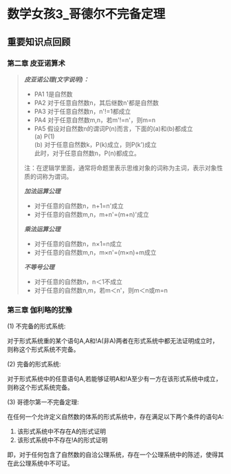 # 数学女孩3_哥德尔不完备定理

## 重要知识点回顾

### 第二章 皮亚诺算术

>***皮亚诺公理(文字说明)：***
>
>* PA1 1是自然数
>* PA2 对于任意自然数n，其后继数n'都是自然数
>* PA3 对于任意自然数n，n'!=1都成立
>* PA4 对于任意自然数m,n，若m'!=n'，则m=n
>* PA5 假设对自然数n的谓词P(n)而言，下面的(a)和(b)都成立  
>(a) P(1)  
>(b) 对于任意自然数k，P(k)成立，则P(k')成立  
>此时，对于任意自然数n，P(n)都成立。  
>
>注：在逻辑学里面，通常将命题里表示思维对象的词称为主词，表示对象性质的词称为谓词。
>
>***加法运算公理***
>
>* 对于任意的自然数n，n+1=n'成立
>* 对于任意的自然数m,n，m+n'=(m+n)'成立
>
>***乘法运算公理***
>
>* 对于任意的自然数n，n×1=n成立
>* 对于任意的自然数m,n，m×n'=(m×n)+m成立
>
>***不等号公理***
>
>* 对于任意的自然数n，n＜1不成立
>* 对于任意的自然数n,m，若m＜n'，则m＜n或m=n

### 第三章 伽利略的犹豫

(1) 不完备的形式系统:

对于形式系统重的某个语句A,A和!A(非A)两者在形式系统中都无法证明成立时，则称这个形式系统不完备。

(2) 完备的形式系统:

对于形式系统中的任意语句A,若能够证明A和!A至少有一方在该形式系统中成立，则称这个形式系统完备。

(3) 哥德尔第一不完备定理:

在任何一个允许定义自然数的体系的形式系统中，存在满足以下两个条件的语句A:

1. 该形式系统中不存在A的形式证明
2. 该形式系统中不存在!A的形式证明

即，对于任何包含了自然数的自洽公理系统，存在一个公理系统中的陈述，使得其在此公理系统中不可证。
